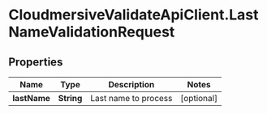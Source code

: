 # CloudmersiveValidateApiClient.LastNameValidationRequest

## Properties
Name | Type | Description | Notes
------------ | ------------- | ------------- | -------------
**lastName** | **String** | Last name to process | [optional] 


